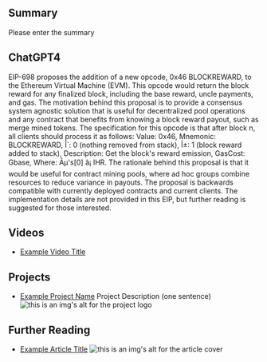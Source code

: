 ## Summary

Please enter the summary

## ChatGPT4

EIP-698 proposes the addition of a new opcode, 0x46 BLOCKREWARD, to the Ethereum Virtual Machine (EVM). This opcode would return the block reward for any finalized block, including the base reward, uncle payments, and gas. The motivation behind this proposal is to provide a consensus system agnostic solution that is useful for decentralized pool operations and any contract that benefits from knowing a block reward payout, such as merge mined tokens. The specification for this opcode is that after block n, all clients should process it as follows: Value: 0x46, Mnemonic: BLOCKREWARD, Î´: 0 (nothing removed from stack), Î±: 1 (block reward added to stack), Description: Get the block's reward emission, GasCost: Gbase, Where: Âµ's[0] â¡ IHR. The rationale behind this proposal is that it would be useful for contract mining pools, where ad hoc groups combine resources to reduce variance in payouts. The proposal is backwards compatible with currently deployed contracts and current clients. The implementation details are not provided in this EIP, but further reading is suggested for those interested.

## Videos

- [Example Video Title](https://www.youtube.com/watch?v=TDGq4aeevgY)

## Projects

- [Example Project Name](https://xxxx.xxx/xxxxx) Project Description (one sentence) ![this is an img's alt for the project logo](https://xxxx.xxx/project-logo.xxx)

## Further Reading

- [Example Article Title](https://xxxx.xxx/xxxxx) ![this is an img's alt for the article cover](https://xxxx.xxx/article-cover.xxx)
